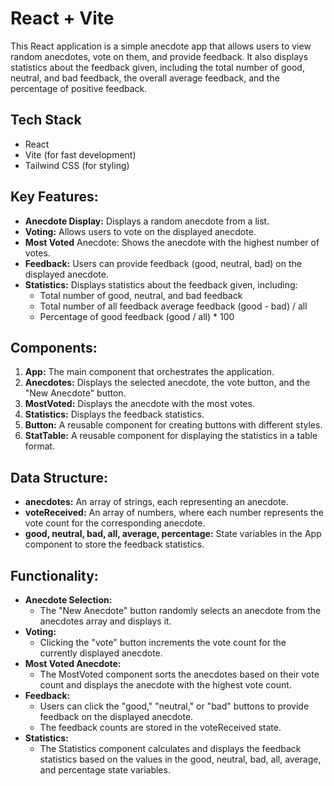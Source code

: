 # React + Vite
This React application is a simple anecdote app that allows users to view random anecdotes, vote on them, and provide feedback. It also displays statistics about the feedback given, including the total number of good, neutral, and bad feedback, the overall average feedback, and the percentage of positive feedback.

## Tech Stack
* React
* Vite (for fast development)
* Tailwind CSS (for styling)

## Key Features:
- **Anecdote Display:** Displays a random anecdote from a list.
- **Voting:** Allows users to vote on the displayed anecdote.
- **Most Voted** Anecdote: Shows the anecdote with the highest number of votes.
- **Feedback:** Users can provide feedback (good, neutral, bad) on the displayed anecdote.
- **Statistics:** Displays statistics about the feedback given, including: 
   - Total number of good, neutral, and bad feedback 
   - Total number of all feedback average feedback (good - bad) / all
   - Percentage of good feedback (good / all) * 100

## Components:
1. **App:** The main component that orchestrates the application.
2. **Anecdotes:** Displays the selected anecdote, the vote button, and the "New Anecdote" button.
3. **MostVoted:** Displays the anecdote with the most votes.
4. **Statistics:** Displays the feedback statistics.
5. **Button:** A reusable component for creating buttons with different styles.
6. **StatTable:** A reusable component for displaying the statistics in a table format.

## Data Structure:
- **anecdotes:** An array of strings, each representing an anecdote.
- **voteReceived:** An array of numbers, where each number represents the vote count for the corresponding anecdote.
- **good, neutral, bad, all, average, percentage:** State variables in the App component to store the feedback statistics.

## Functionality:
* **Anecdote Selection:**
   * The "New Anecdote" button randomly selects an anecdote from the anecdotes array and displays it.
* **Voting:**
   * Clicking the "vote" button increments the vote count for the currently displayed anecdote.
* **Most Voted Anecdote:**
   * The MostVoted component sorts the anecdotes based on their vote count and displays the anecdote with the highest vote count.
* **Feedback:**
   * Users can click the "good," "neutral," or "bad" buttons to provide feedback on the displayed anecdote.
   * The feedback counts are stored in the voteReceived state.
* **Statistics:**
   * The Statistics component calculates and displays the feedback statistics based on the values in the good, neutral, bad, all, average, and percentage state variables.
